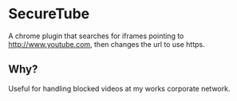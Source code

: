 # SecureTube

A chrome plugin that searches for iframes pointing to http://www.youtube.com, then changes the url to use https.

## Why?
Useful for handling blocked videos at my works corporate network.

